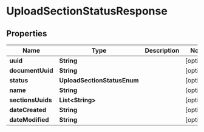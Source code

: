

# UploadSectionStatusResponse


## Properties

Name | Type | Description | Notes
------------ | ------------- | ------------- | -------------
**uuid** | **String** |  |  [optional]
**documentUuid** | **String** |  |  [optional]
**status** | **UploadSectionStatusEnum** |  |  [optional]
**name** | **String** |  |  [optional]
**sectionsUuids** | **List&lt;String&gt;** |  |  [optional]
**dateCreated** | **String** |  |  [optional]
**dateModified** | **String** |  |  [optional]



